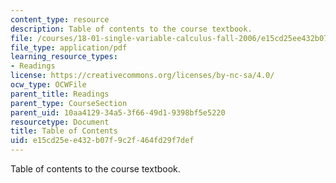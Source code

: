 ```yaml
---
content_type: resource
description: Table of contents to the course textbook.
file: /courses/18-01-single-variable-calculus-fall-2006/e15cd25ee432b07f9c2f464fd29f7def_18_01_cover_toc.pdf
file_type: application/pdf
learning_resource_types:
- Readings
license: https://creativecommons.org/licenses/by-nc-sa/4.0/
ocw_type: OCWFile
parent_title: Readings
parent_type: CourseSection
parent_uid: 10aa4129-34a5-3f66-49d1-9398bf5e5220
resourcetype: Document
title: Table of Contents
uid: e15cd25e-e432-b07f-9c2f-464fd29f7def
---
```

Table of contents to the course textbook.